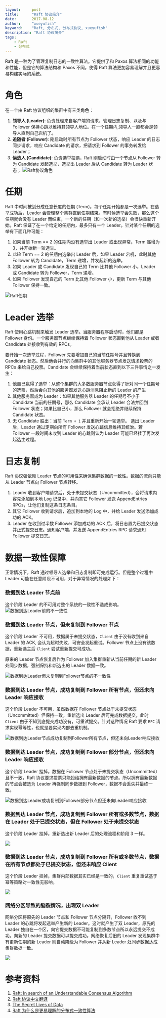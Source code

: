 ```yaml
---
layout:     post
title:      "Raft 协议简介"
date:       2017-08-12
author:     "xueyufish"
keyword:    "Raft, 分布式, 分布式协议, xueyufish"
description: "Raft 协议简介"
tags:
    - Raft
    - 分布式
---
```


Raft 是一种为了管理复制日志的一致性算法。它提供了和 Paxos 算法相同的功能和性能，但是它的算法结构和 Paxos 不同，使得 Raft 算法更加容易理解并且更容易构建实际的系统。

# 角色
在一个由 Raft 协议组织的集群中有三类角色：
1. **领导人 (Leader)**: 负责处理来自客户端的请求，管理日志复制、以及与 Follower 保持心跳以维持其领导人地位。在一个任期内,领导人一直都会是领导人直到自己宕机了。
2. **追随者 (Follower)**: 刚启动时所有节点为 Follower 状态，响应 Leader 的日志同步请求，响应 Candidate 的请求，把请求到 Follower 的事务转发给 Leader；
3. **候选人 (Candidate)**: 负责选举投票，Raft 刚启动时由一个节点从 Follower 转为 Candidate 发起选举，选举出 Leader 后从 Candidate 转为 Leader  状态；
![Raft协议角色](/assets/attachment/raft-protocol-intro/e69b90e3e5b3b1faf66e8dc088d780e3.png)

# 任期
Raft 中时间被划分成任意长度的任期 (Term)，每个任期开始都是一次选举。在选举成功后，Leader 会管理整个集群直到任期结束。有时候选举会失败，那么这个任期就会没有 Leader 而结束，一个新的任期（和一次新的选举）会很快重新开始。Raft 保证了在一个给定的任期内，最多只有一个 Leader。针对某个任期的选举有下面几种可能：
1. 如果当前 Term == 2 的任期内没有选举出 Leader 或出现异常，Term 递增为 3，并开始新一轮选举。
2. 此轮 Term == 2 的任期内选举出 Leader 后，如果 Leader 宕机，此时其他 Follower 转为 Candidate，Term 递增，并发起新的选举。
3. 如果 Leader 或 Candidate 发现自己的 Term 比其他 Follower 小，Leader 或 Candidate 转为 Follower，Term 递增。
4. 如果 Follower 发现自己的 Term 比其他 Follower 小，更新 Term 与其他 Follower 保持一致。

![Raft任期](/assets/attachment/raft-protocol-intro/2c8ab2c4739c177554c72b1979e48328.png)

# Leader 选举
Raft 使用心跳机制来触发 Leader 选举。当服务器程序启动时，他们都是 Follower 身份。一个服务器节点继续保持着 Follower 状态直到他从 Leader 或者 Candidate 处接收到有效的 RPCs。

要开始一次选举过程，Follower 先要增加自己的当前任期号并且转换到 Candidate 状态。然后他会并行的向集群中的其他服务器节点发送请求投票的 RPCs 来给自己投票。Candidate 会继续保持着当前状态直到以下三件事情之一发生：
1. 他自己赢得了选举：从整个集群的大多数服务器节点获得了针对同一个任期号的选票，然后会向其他的服务器发送心跳消息阻止新的 Leader 的产生
2. 其他服务器成为 Leader：如果其他服务器 Leader 的任期号不小于 Candidate 当前的任期号，那么 Candidate 会承认 Leader 合法并回到 Follower 状态；如果比自己小，那么 Follower 就会拒绝并继续保持 Candidate 状态。
3. 无 Candidate 胜出：当前 <code>Term + 1</code> 并且重新开始一轮选举。
选出 Leader 后，Leader 通过定期向所有 Follower 发送心跳信息维持其统治。若 Follower 一段时间未收到 Leader 的心跳则认为 Leader 可能已经挂了再次发起选主过程。

# 日志复制
Raft 协议强依赖 Leader 节点的可用性来确保集群数据的一致性。数据的流向只能从 Leader 节点向 Follower 节点转移。
1. Leader 收到客户端请求后，处于未提交状态（Uncommitted），会将请求内容先添加到本地 Log 记录中，并向其它 Follower 发送 AppendEntries RPCs，让他们复制这条日志条目。
2. 其它 Follower 收到请求后，追加到本地的 Log 中，并给 Leader 发送添加成功的 ACK。
3. Leader 在收到过半数 Follower 添加成功的 ACK 后，将日志置为已提交状态并正式提交日志。通知客户端，并发送 AppendEntries RPC 请求通知 Follower 提交日志。

# 数据一致性保障
正常情况下，Raft 通过领导人选举和日志复制即可完成运行。但是整个过程中 Leader 可能在任意阶段不可用，对于异常情况的处理如下：

### 数据到达 Leader 节点前

这个阶段 Leader 的不可用对整个系统的一致性不造成影响。
![数据到达Leader前的不一致性](/assets/attachment/raft-protocol-intro/15fdd1dc00280488d6d6b4f3e0e950d7.png)

### 数据到达 Leader 节点，但未复制到 Follower 节点

这个阶段 Leader 不可用，数据属于未提交状态，<code>Client</code> 由于没有收到来自 Leader 的 ACK, 会认为超时失败，可安全发起重试。Follower 节点上没有该数据，重新选主后 <code>Client</code> 尝试重新提交可成功。

原来的 Leader 节点恢复后作为 Follower 加入集群重新从当前任期的新 Leader 处同步数据，强制保持和新选出的 Leader 数据一致。

![数据到达Leader但未复制到Follower节点的不一致性](/assets/attachment/raft-protocol-intro/e9ccc3837439b3c5661e25f2b004c2e6.png)

### 数据到达 Leader 节点，成功复制到 Follower 所有节点，但还未向 Leader 响应接收

这个阶段 Leader 不可用，虽然数据在 Follower 节点处于未提交状态（Uncommitted）但保持一致，重新选出 Leader 后可完成数据提交，此时 <code>Client</code> 由于不知到底提交成功没有，可重试提交。针对这种情况 Raft 要求 <code>RPC</code> 请求实现幂等性，也就是要实现内部去重机制。

![数据到达Leader节点成功复制到Follower所有节点，但还未向Leader响应接收](/assets/attachment/raft-protocol-intro/a66543ab00678ff94d1e49d625754419.png)

### 数据到达 Leader 节点，成功复制到 Follower 部分节点，但还未向 Leader 响应接收

这个阶段 Leader 挂掉，数据在 Follower 节点处于未提交状态（Uncommitted）且不一致，Raft 协议要求投票只能投给拥有最新数据的节点。所以拥有最新数据的节点会被选为 Leader 再强制同步数据到 Follower，数据不会丢失并最终一致。

![数据到达Leader成功复制到Follower部分节点但还未向Leader响应接收](/assets/attachment/raft-protocol-intro/e88920eaab63652ce05de3cd5ad95866.png)

### 数据到达 Leader 节点，成功复制到 Follower 所有或多数节点，数据在 Leader 处于已提交状态，但在 Follower 处于未提交状态

这个阶段 Leader 挂掉，重新选出新 Leader 后的处理流程和阶段 3 一样。

![](/assets/attachment/raft-protocol-intro/2156a1d771c1adac7336a19f7f42e4b1.png)

### 数据到达 Leader 节点，成功复制到 Follower 所有或多数节点，数据在所有节点都处于已提交状态，但还未响应 Client

这个阶段 Leader 挂掉，集群内部数据其实已经是一致的，<code>Client</code> 重复重试基于幂等策略对一致性无影响。

![](/assets/attachment/raft-protocol-intro/46e4f2e4521ae00189a4427f7679ebad.png)

### 网络分区导致的脑裂情况，出现双 Leader

网络分区将原先的 Leader 节点和 Follower 节点分隔开，Follower 收不到 Leader 的心跳将发起选举产生新的 Leader。这时就产生了双 Leader，原先的 Leader 独自在一个区，向它提交数据不可能复制到多数节点所以永远提交不成功。向新的 Leader 提交数据可以提交成功，网络恢复后旧的 Leader 发现集群中有更新任期的新 Leader 则自动降级为 Follower 并从新 Leader 处同步数据达成集群数据一致。

![](/assets/attachment/raft-protocol-intro/8e1cb38a56d86a412289ad1318b40838.png)

# 参考资料

1. [Raft: In search of an Understandable Consensus Algorithm](https://ramcloud.stanford.edu/wiki/download/attachments/11370504/raft.pdf)
2. [Raft 协议中文翻译](https://github.com/maemual/raft-zh_cn/)
3. [The Secret Lives of Data](http://thesecretlivesofdata.com/raft/)
4. [Raft 为什么是更易理解的分布式一致性算法](https://www.cnblogs.com/mindwind/p/5231986.html)
